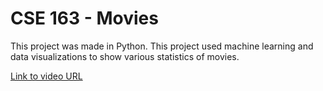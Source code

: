 # CSE 163 - Movies

This project was made in Python. This project used machine learning and data visualizations to show various statistics of movies.

[Link to video URL](https://www.youtube.come/watch?v=MBgyW8meWBg)